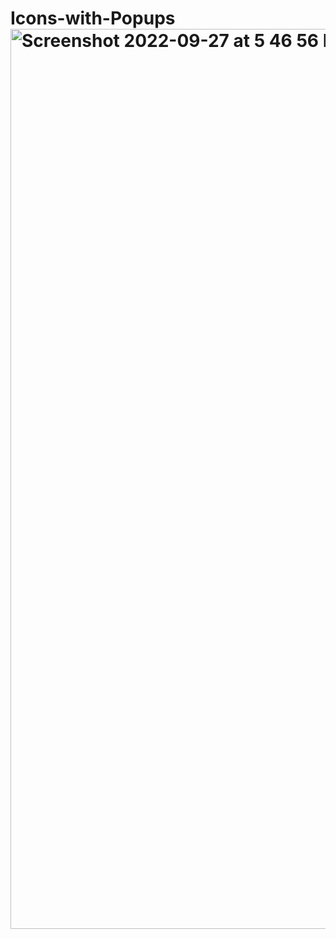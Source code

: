 # Icons-with-Popups<img width="1440" alt="Screenshot 2022-09-27 at 5 46 56 PM" src="https://user-images.githubusercontent.com/77057163/192524307-d94b13ae-63d9-4a3e-87e8-2f8c2b232637.png">
